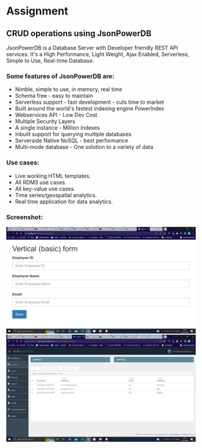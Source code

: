 
# Assignment
## CRUD operations using JsonPowerDB
JsonPowerDB is a Database Server with Developer friendly REST API services. It's a High Performance, Light Weight, Ajax Enabled, Serverless, Simple to Use, Real-time Database.
### Some features of JsonPowerDB are:
* Nimble, simple to use, in memory, real time
* Schema free - easy to maintain
* Serverless support - fast development - cuts time to market
* Built around the world's fastest indexing engine PowerIndex
* Webservices API - Low Dev Cost
* Multiple Security Layers
* A single instance - Million Indexes
* Inbuilt support for querying multiple databases
* Serverside Native NoSQL - best performance
* Multi-mode database - One solution to a variety of data

### Use cases:
* Live working HTML templates.
* All RDMS use cases.
* All key-value use cases.
* Time series/geospatial analytics.
* Real time application for data analytics.

### Screenshot:

![form](/assets/Screenshot(1).png)
![jsondb](/assets/Screenshot(2).png)



